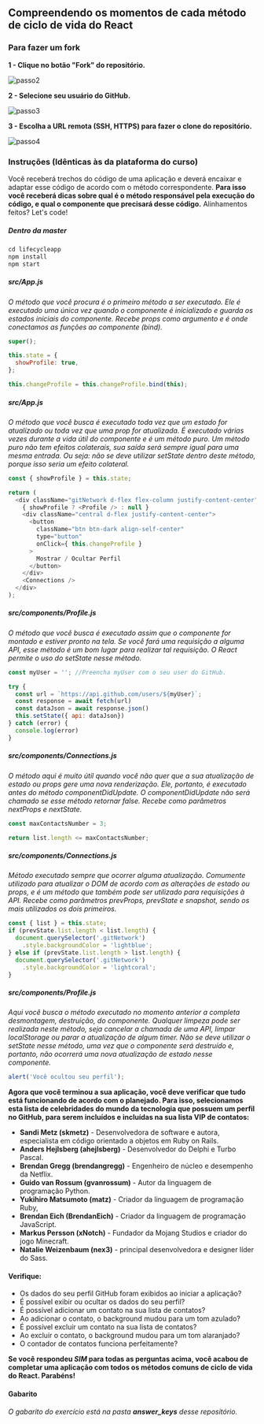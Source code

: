 ## Compreendendo os momentos de cada método de ciclo de vida do React

### Para fazer um fork

**1 - Clique no botão "Fork" do repositório.**

![passo2](images/fork-step-1.png)

**2 - Selecione seu usuário do GitHub.**

![passo3](images/fork-step-2.png)

**3 - Escolha a URL remota (SSH, HTTPS) para fazer o clone do repositório.**

![passo4](images/fork-step-3.png)

### Instruções (Idênticas às da plataforma do curso)

Você receberá trechos do código de uma aplicação e deverá encaixar e adaptar esse código de acordo com o método correspondente. **Para isso você receberá dicas sobre qual é o método responsável pela execução do código, e qual o componente que precisará desse código.** Alinhamentos feitos? Let's code!

##### Dentro da master
```javascript
cd lifecycleapp
npm install
npm start
```

##### src/App.js
*O método que você procura é o primeiro método a ser executado. Ele é executado uma única vez quando o componente é inicializado e guarda os estados iniciais do componente. Recebe props como argumento e é onde conectamos as funções ao componente (bind).*
```javascript
super();

this.state = {
  showProfile: true,
};

this.changeProfile = this.changeProfile.bind(this);
```

##### src/App.js
*O método que você busca é executado toda vez que um estado for atualizado ou toda vez que uma prop for atualizada. É executado várias vezes durante a vida útil do componente e é um método puro. Um método puro não tem efeitos colaterais, sua saída será sempre igual para uma mesma entrada. Ou seja: não se deve utilizar setState dentro deste método, porque isso seria um efeito colateral.*
```javascript
const { showProfile } = this.state;

return (
  <div className="gitNetwork d-flex flex-column justify-content-center">
    { showProfile ? <Profile /> : null }
    <div className="central d-flex justify-content-center">
      <button
        className="btn btn-dark align-self-center"
        type="button"
        onClick={ this.changeProfile }
      >
        Mostrar / Ocultar Perfil
      </button>
    </div>
    <Connections />
  </div>
);
```

##### src/components/Profile.js
*O método que você busca é executado assim que o componente for montado e estiver pronto na tela. Se você fará uma requisição a alguma API, esse método é um bom lugar para realizar tal requisição. O React permite o uso do setState nesse método.*
```javascript
const myUser = ''; //Preencha myUser com o seu user do GitHub.

try {
  const url = `https://api.github.com/users/${myUser}`;
  const response = await fetch(url)
  const dataJson = await response.json()
  this.setState({ api: dataJson})
} catch (error) {
  console.log(error)
}
```

##### src/components/Connections.js
*O método aqui é muito útil quando você não quer que a sua atualização de estado ou props gere uma nova renderização. Ele, portanto, é executado antes do método componentDidUpdate. O componentDidUpdate não será chamado se esse método retornar false. Recebe como parâmetros nextProps e nextState.*
```javascript
const maxContactsNumber = 3;

return list.length <= maxContactsNumber;
```

##### src/components/Connections.js
*Método executado sempre que ocorrer alguma atualização. Comumente utilizado para atualizar o DOM de acordo com as alterações de estado ou props, e é um método que também pode ser utilizado para requisições à API. Recebe como parâmetros prevProps, prevState e snapshot, sendo os mais utilizados os dois primeiros.*
```javascript
const { list } = this.state;
if (prevState.list.length < list.length) {
  document.querySelector('.gitNetwork')
    .style.backgroundColor = 'lightblue';
} else if (prevState.list.length > list.length) {
  document.querySelector('.gitNetwork')
    .style.backgroundColor = 'lightcoral';
}
```

##### src/components/Profile.js
*Aqui você busca o método executado no momento anterior a completa desmontagem, destruição, do componente. Qualquer limpeza pode ser realizada neste método, seja cancelar a chamada de uma API, limpar localStorage ou parar a atualização de algum timer. Não se deve utilizar o setState nesse método, uma vez que o componente será destruído e, portanto, não ocorrerá uma nova atualização de estado nesse componente.*
```javascript
alert('Você ocultou seu perfil');
```

**Agora que você terminou a sua aplicação, você deve verificar que tudo está funcionando de acordo com o planejado. Para isso, selecionamos esta lista de celebridades do mundo da tecnologia que possuem um perfil no GitHub, para serem incluídos e incluídas na sua lista VIP de contatos:**

- **Sandi Metz (skmetz)** - Desenvolvedora de software e autora, especialista em código orientado a objetos em Ruby on Rails.
- **Anders Hejlsberg (ahejlsberg)** - Desenvolvedor do Delphi e Turbo Pascal.
- **Brendan Gregg (brendangregg)** - Engenheiro de núcleo e desempenho da Netflix.
- **Guido van Rossum (gvanrossum)** - Autor da linguagem de programação Python.
- **Yukihiro Matsumoto (matz)** - Criador da linguagem de programação Ruby,
- **Brendan Eich (BrendanEich)** - Criador da linguagem de programação JavaScript.
- **Markus Persson (xNotch)** - Fundador da Mojang Studios e criador do jogo Minecraft.
- **Natalie Weizenbaum (nex3)** - principal desenvolvedora e designer líder do Sass.

#### Verifique:
- Os dados do seu perfil GitHub foram exibidos ao iniciar a aplicação?
- É possível exibir ou ocultar os dados do seu perfil?
- É possível adicionar um contato na sua lista de contatos?
- Ao adicionar o contato, o background mudou para um tom azulado?
- É possível excluir um contato na sua lista de contatos?
- Ao excluir o contato, o background mudou para um tom alaranjado?
- O contador de contatos funciona perfeitamente?

**Se você respondeu *SIM* para todas as perguntas acima, você acabou de completar uma aplicação com todos os métodos comuns de ciclo de vida do React. Parabéns!**

#### Gabarito
*O gabarito do exercício está na pasta **answer_keys** desse repositório.*
